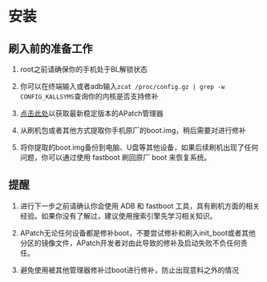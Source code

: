 # 安装

## 刷入前的准备工作

1. root之前请确保你的手机处于BL解锁状态

2. 你可以在终端输入或者adb输入`zcat /proc/config.gz | grep -w CONFIG_KALLSYMS`查询你的内核是否支持修补

3. [点击此处](https://github.com/bmax121/APatch/releases)以获取最新稳定版本的APatch管理器

4. 从刷机包或者其他方式提取你手机原厂的boot.img，稍后需要对进行修补

5. 将你提取的boot.img备份到电脑、U盘等其他设备，如果后续刷机出现了任何问题，你可以通过使用 fastboot 刷回原厂 boot 来恢复系统。

## 提醒
1. 进行下一步之前请确认你会使用 ADB 和 fastboot 工具，具有刷机方面的相关经验。如果你没有了解过，建议使用搜索引擎先学习相关知识。

2. APatch无论任何设备都是修补boot，不要尝试修补和刷入init_boot或者其他分区的镜像文件，APatch开发者对由此导致的修补及启动失败不负任何责任。

3. 避免使用被其他管理器修补过boot进行修补，防止出现意料之外的情况
